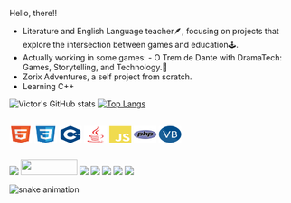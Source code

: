 Hello, there!!


* Literature and English Language teacher🪶, focusing on projects that explore the intersection between games and education🕹️.
* Actually working in some games: - O Trem de Dante with DramaTech: Games, Storytelling, and Technology.📝
* Zorix Adventures, a self project from scratch.
* Learning C++

![Victor's GitHub stats](https://github-readme-stats.vercel.app/api?username=VictorRojasHub&show_icons=true&theme=dracula)
[![Top Langs](https://github-readme-stats.vercel.app/api/top-langs/?username=VictorRojasHub&layout=donut&theme=dracula)](https://github.com/VictorRojasHub/github-readme-stats)
<div style="display: inline_block"><br>
  <img align="center" alt="HTML5" height="30" width="40" src="https://raw.githubusercontent.com/devicons/devicon/master/icons/html5/html5-original.svg">
  <img align="center" alt="CSS" height="30" width="40" src="https://raw.githubusercontent.com/devicons/devicon/master/icons/css3/css3-original.svg">
  <img align="center" alt="JS" height="30" width="40" src="https://raw.githubusercontent.com/devicons/devicon/master/icons/cplusplus/cplusplus-plain.svg">
  <img align="center" alt="JS" height="30" width="40" src="https://raw.githubusercontent.com/devicons/devicon/master/icons/java/java-plain.svg">
  <img align="center" alt="JS" height="30" width="40" src="https://raw.githubusercontent.com/devicons/devicon/master/icons/javascript/javascript-plain.svg">
  <img align="center" alt="JS" height="30" width="40" src="https://raw.githubusercontent.com/devicons/devicon/master/icons/php/php-original.svg">
  <img align="center" alt="Csharp" height="30" width="40" src="https://raw.githubusercontent.com/devicons/devicon/master/icons/visualbasic/visualbasic-original.svg">
</div>
  
  ##
 
<div> 
  <a href="https://www.youtube.com/@Literato_Games" target="_blank"><img src="https://img.shields.io/badge/Itch.io-FA5C5C?style=for-the-badge&logo=itchdotio&logoColor=white" target="_blank"></a>
<a href="https://www.youtube.com/@Literato_Games" target="_blank"><img height="28" width="100" src="https://static.wikia.nocookie.net/aisaac-the-hedgehog/images/f/fd/GameJolt_logo.png/revision/latest?cb=20220416211458" target="_blank"></a>
  <a href="https://www.youtube.com/@Literato_Games" target="_blank"><img src="https://img.shields.io/badge/YouTube-FF0000?style=for-the-badge&logo=youtube&logoColor=white" target="_blank"></a>
  <a href="https://www.instagram.com/vic7or77" target="_blank"><img src="https://img.shields.io/badge/-Instagram-%23E4405F?style=for-the-badge&logo=instagram&logoColor=white" target="_blank"></a>
 <a href="" target="_blank"><img src="https://img.shields.io/badge/Discord-7289DA?style=for-the-badge&logo=discord&logoColor=white" target="_blank"></a> 
  <a href = ""><img src="https://img.shields.io/badge/-Gmail-%23333?style=for-the-badge&logo=gmail&logoColor=white" target="_blank"></a>
  <a href="https://www.linkedin.com/in/victor-rojas-517666293/" target="_blank"><img src="https://img.shields.io/badge/-LinkedIn-%230077B5?style=for-the-badge&logo=linkedin&logoColor=white" target="_blank"></a> 


 
</div>

![snake animation](https://github.com/VictorRojasHub/VictorRojasHub/blob/output/github-contribution-grid-snake2.svg)
